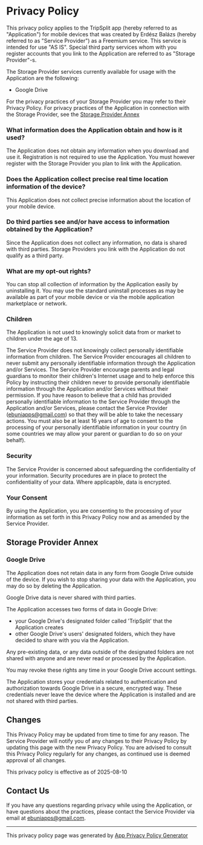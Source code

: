 # Privacy Policy

This privacy policy applies to the TripSplit app (hereby referred to as "Application") for mobile devices that was created by Erdész Balázs (hereby referred to as "Service Provider") as a Freemium service. This service is intended for use "AS IS". Special third party services whom with you register accounts that you link to the Application are referred to as "Storage Provider"-s. 

The Storage Provider services currently available for usage with the Application are the following: 
- Google Drive

For the privacy practices of your Storage Provider you may refer to their Privacy Policy. For privacy practices of the Application in connection with the Storage Provider, see the [Storage Provider Annex](#storage-provider-annex)

### What information does the Application obtain and how is it used?

The Application does not obtain any information when you download and use it. Registration is not required to use the Application. You must however register with the Storage Provider you plan to link with the Application.

### Does the Application collect precise real time location information of the device?

This Application does not collect precise information about the location of your mobile device.

### Do third parties see and/or have access to information obtained by the Application?

Since the Application does not collect any information, no data is shared with third parties. Storage Providers you link with the Application do not qualify as a third party.

### What are my opt-out rights?

You can stop all collection of information by the Application easily by uninstalling it. You may use the standard uninstall processes as may be available as part of your mobile device or via the mobile application marketplace or network.

### Children

The Application is not used to knowingly solicit data from or market to children under the age of 13.

The Service Provider does not knowingly collect personally identifiable information from children. The Service Provider encourages all children to never submit any personally identifiable information through the Application and/or Services. The Service Provider encourage parents and legal guardians to monitor their children's Internet usage and to help enforce this Policy by instructing their children never to provide personally identifiable information through the Application and/or Services without their permission. If you have reason to believe that a child has provided personally identifiable information to the Service Provider through the Application and/or Services, please contact the Service Provider (ebuniapps@gmail.com) so that they will be able to take the necessary actions. You must also be at least 16 years of age to consent to the processing of your personally identifiable information in your country (in some countries we may allow your parent or guardian to do so on your behalf).

### Security

The Service Provider is concerned about safeguarding the confidentiality of your information. Security procedures are in place to protect the confidentiality of your data. Where applicapble, data is encrypted.

### Your Consent

By using the Application, you are consenting to the processing of your information as set forth in this Privacy Policy now and as amended by the Service Provider.

## Storage Provider Annex

### Google Drive

The Application does not retain data in any form from Google Drive outside of the device. If you wish to stop sharing your data with the Application, you may do so by deleting the Application.

Google Drive data is never shared with third parties.

The Application accesses two forms of data in Google Drive:
- your Google Drive's designated folder called 'TripSplit' that the Application creates
- other Google Drive's users' designated folders, which they have decided to share with you via the Application.

Any pre-existing data, or any data outside of the designated folders are not shared with anyone and are never read or processed by the Application.

You may revoke these rights any time in your Google Drive account settings.

The Application stores your credentials related to authentication and authorization towards Google Drive in a secure, encrypted way. These credentials never leave the device where the Application is installed and are not shared with third parties.

## Changes

This Privacy Policy may be updated from time to time for any reason. The Service Provider will notify you of any changes to their Privacy Policy by updating this page with the new Privacy Policy. You are advised to consult this Privacy Policy regularly for any changes, as continued use is deemed approval of all changes.

This privacy policy is effective as of 2025-08-10

## Contact Us

If you have any questions regarding privacy while using the Application, or have questions about the practices, please contact the Service Provider via email at ebuniapps@gmail.com.

* * *

This privacy policy page was generated by [App Privacy Policy Generator](https://app-privacy-policy-generator.nisrulz.com/)
